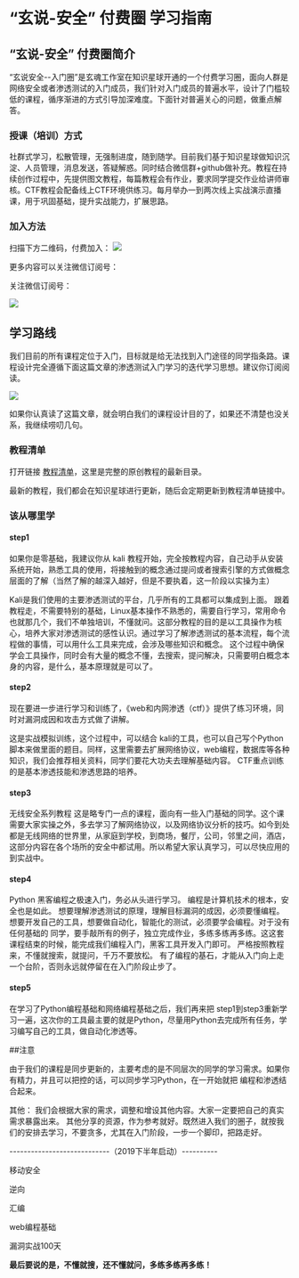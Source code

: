 
# “玄说-安全” 付费圈 学习指南

## “玄说-安全” 付费圈简介

“玄说安全--入门圈”是玄魂工作室在知识星球开通的一个付费学习圈，面向人群是网络安全或者渗透测试的入门成员，我们针对入门成员的普遍水平，设计了门槛较低的课程，循序渐进的方式引导加深难度。下面针对普遍关心的问题，做重点解答。

### 授课（培训）方式

社群式学习，松散管理，无强制进度，随到随学。目前我们基于知识星球做知识沉淀、人员管理，消息发送，答疑解惑。同时结合微信群+github做补充。教程在持续创作过程中，先提供图文教程，每篇教程会有作业，要求同学提交作业给讲师审核。CTF教程会配备线上CTF环境供练习。每月举办一到两次线上实战演示直播课，用于巩固基础，提升实战能力，扩展思路。

### 加入方法

扫描下方二维码，付费加入：
![](img/00.jpeg)

更多内容可以关注微信订阅号：

关注微信订阅号：

![](img/0.jpg)




## 学习路线

我们目前的所有课程定位于入门，目标就是给无法找到入门途径的同学指条路。课程设计完全遵循下面这篇文章的渗透测试入门学习的迭代学习思想。建议你订阅阅读。

![](img/WechatIMG6.jpeg)


如果你认真读了这篇文章，就会明白我们的课程设计目的了，如果还不清楚也没关系，我继续唠叨几句。


### 教程清单

打开链接 [教程清单](index.md)，这里是完整的原创教程的最新目录。

最新的教程，我们都会在知识星球进行更新，随后会定期更新到教程清单链接中。

### 该从哪里学

#### step1
如果你是零基础，我建议你从 kali 教程开始，完全按教程内容，自己动手从安装系统开始，熟悉工具的使用，将接触到的概念通过提问或者搜索引擎的方式做概念层面的了解（当然了解的越深入越好，但是不要执着，这一阶段以实操为主）

Kali是我们使用的主要渗透测试的平台，几乎所有的工具都可以集成到上面。
跟着教程走，不需要特别的基础，Linux基本操作不熟悉的，需要自行学习，常用命令也就那几个，我们不单独培训，不懂就问。这部分教程的目的是以工具操作为核心，培养大家对渗透测试的感性认识。通过学习了解渗透测试的基本流程，每个流程做的事情，可以用什么工具来完成，会涉及哪些知识和概念。 这个过程中确保学会工具操作，同时会有大量的概念不懂，去搜索，提问解决，只需要明白概念本身的内容，是什么，基本原理就是可以了。

#### step2

现在要进一步进行学习和训练了，《web和内网渗透（ctf）》提供了练习环境，同时对漏洞成因和攻击方式做了讲解。

这是实战模拟训练，这个过程中，可以结合 kali的工具，也可以自己写个Python脚本来做里面的题目。同样，这里需要去扩展网络协议，web编程，数据库等各种知识，我们会推荐相关资料，同学们要花大功夫去理解基础内容。
CTF重点训练的是基本渗透技能和渗透思路的培养。

#### step3 
无线安全系列教程
这是略专门一点的课程，面向有一些入门基础的同学。这个课需要大家实操之外，多去学习了解网络协议，以及网络协议分析的技巧。如今到处都是无线网络的世界里，从家庭到学校，到商场，餐厅，公司，邻里之间，酒店，这部分内容在各个场所的安全中都试用。所以希望大家认真学习，可以尽快应用的到实战中。

#### step4
Python 黑客编程之极速入门，务必从头进行学习。
  编程是计算机技术的根本，安全也是如此。 想要理解渗透测试的原理，理解目标漏洞的成因，必须要懂编程。想要开发自己的工具，想要做自动化，智能化的测试，必须要学会编程。对于没有任何基础的 同学，要手敲所有的例子，独立完成作业，多练多练再多练。这这套课程结束的时候，能完成我们编程入门，黑客工具开发入门即可。 严格按照教程来，不懂就搜索，就提问，千万不要放松。
有了编程的基石，才能从入门向上走一个台阶，否则永远就停留在在入门阶段止步了。

#### step5

在学习了Python编程基础和网络编程基础之后，我们再来把 step1到step3重新学习一遍，这次你的工具最主要的就是Python，尽量用Python去完成所有任务，学习编写自己的工具，做自动化渗透等。

##注意

由于我们的课程是同步更新的，主要考虑的是不同层次的同学的学习需求。如果你有精力，并且可以把控的话，可以同步学习Python，在一开始就把 编程和渗透结合起来。





其他：
我们会根据大家的需求，调整和增设其他内容。大家一定要把自己的真实需求暴露出来。
其他分享的资源，作为参考就好。既然进入我们的圈子，就按我们的安排去学习，不要贪多，尤其在入门阶段，一步一个脚印，把路走好。

----------------------------（2019下半年启动）----------

移动安全

逆向

汇编

web编程基础

漏洞实战100天

<b>最后要说的是，不懂就搜，还不懂就问，多练多练再多练！</b>